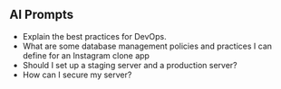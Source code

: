## AI Prompts
- Explain the best practices for DevOps.
- What are some database management policies and practices I can define for an Instagram clone app
- Should I set up a staging server and a production server?
- How can I secure my server?
